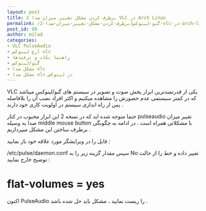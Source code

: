 ```yaml
---
layout: post
title: برطرف کردن مشکل تغییر میزان صدا 2 VLC در Arch Linux
permalink: /گنو-لینوکس/برطرف-کردن-مشکل-تغییر-میزان-صدا-2-vlc-در-arch-linux
post_id: 99
author: milad
categories: 
- VLC PulseAudio
- آرچ لینوکس vlc
- راهنما نکات و ترفندها
- گنو/لینوکس
- مشکل صدا vlc
- مشکل صدا vlc در لینوکس
---
```


VLC یکی از قدرتمندترین ابزار پخش صوت و تصویر در سیستم های گنو/لینوکس میباشد که در کمتر سیستمی عدم حضورش را مشاهده میکنیم و اکثر افراد نصب آن را بلافاصله پس از راه اندازی سیستم در اولویت کاری خود دارند .

حتما متوجه شده اید که در نسخه 2 این ابزار محبوب در کنار pulseaudio تغییر میزان صدا به وسیله middle mouse button با مشکلاتی همراه است .
در ادامه به چگونگی برطرف ساختن این مشکل میپردازیم .



فایل را در ویرایشگر مورد علاقه خود باز نمایید :

/etc/pulse/daemon.conf
سپس مقدار گزینه زیر را به No تغییر داده و خط را از حالت توضیح خارج نمایید :

# flat-volumes = yes
اکنون PulseAudio را ریست نمایید ، مشکل باید حل شده باشد .